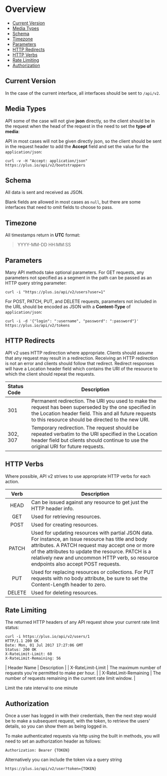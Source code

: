 # Overview

- [Current Version](#current-version)
- [Media Types](media-types)
- [Schema](#schema)
- [Timezone](#timezone)
- [Parameters](#parameters)
- [HTTP Redirects](#http-redirects)
- [HTTP Verbs](#http-verbs)
- [Rate Limiting](#rate-limiting)
- [Authorization](#authorization)

## Current Version

In the case of the current interface, all interfaces should be sent to `/api/v2`.

## Media Types

API some of the case will not give **json** directly, so the client should be in the request when the head of the request in the need to set the **type of media**:

API in most cases will not be given directly json, so the client should be sent in the request header to add the **Accept** field and set the value for the `application/json`:

```shell
curl -v -H "Accept: application/json" https://plus.io/api/v2/bootstrappers
```

## Schema

All data is sent and received as JSON.

Blank fields are allowed in most cases as `null`, but there are some interfaces that need to omit fields to choose to pass.

## Timezone

All timestamps return in **UTC** format:

> YYYY-MM-DD HH:MM:SS

## Parameters

Many API methods take optional parameters. For GET requests, any parameters not specified as a segment in the path can be passed as an HTTP query string parameter:

```shell
curl -i "https://plus.io/api/v2/users?user=1"
```

For POST, PATCH, PUT, and DELETE requests, parameters not included in the URL should be encoded as JSON with a **Content-Type** of `application/json`:

```shell
curl -i -d '{"login": ":username", "password": ":password"}' https://plus.io/api/v2/tokens
```

## HTTP Redirects

API v2 uses HTTP redirection where appropriate. Clients should assume that any request may result in a redirection. Receiving an HTTP redirection is not an error and clients should follow that redirect. Redirect responses will have a Location header field which contains the URI of the resource to which the client should repeat the requests.

| Status Code | Description |
|:----|----|
| 301 | Permanent redirection. The URI you used to make the request has been superseded by the one specified in the Location header field. This and all future requests to this resource should be directed to the new URI. |
| 302, 307 | Temporary redirection. The request should be repeated verbatim to the URI specified in the Location header field but clients should continue to use the original URI for future requests. |

## HTTP Verbs

Where possible, API v2 strives to use appropriate HTTP verbs for each action.

| Verb | Description |
|:----:|----|
| HEAD | Can be issued against any resource to get just the HTTP header info. |
| GET | Used for retrieving resources. |
| POST | Used for creating resources. |
| PATCH | Used for updating resources with partial JSON data. For instance, an Issue resource has title and body attributes. A PATCH request may accept one or more of the attributes to update the resource. PATCH is a relatively new and uncommon HTTP verb, so resource endpoints also accept POST requests. |
| PUT | Used for replacing resources or collections. For PUT requests with no body attribute, be sure to set the Content-Length header to zero. |
| DELETE | Used for deleting resources. |

## Rate Limiting

The returned HTTP headers of any API request show your current rate limit status:

```shell
curl -i https://plus.io/api/v2/users/1
HTTP/1.1 200 OK
Date: Mon, 01 Jul 2017 17:27:06 GMT
Status: 200 OK
X-RateLimit-Limit: 60
X-RateLimit-Remaining: 56
```

| Header Name | Description |
| X-RateLimit-Limit | The maximum number of requests you're permitted to make per hour. |
| X-RateLimit-Remaining | The number of requests remaining in the current rate limit window. |

Limit the rate interval to one minute

## Authorization

Once a user has logged in with their credentials, then the next step would be to make a subsequent request, with the token, to retrieve the users' details, so you can show them as being logged in.

To make authenticated requests via http using the built in methods, you will need to set an authorization header as follows:

```
Authorization: Bearer {TOKEN}
```

Alternatively you can include the token via a query string

```
https://plus.io/api/v2/user?token={TOKEN}
```